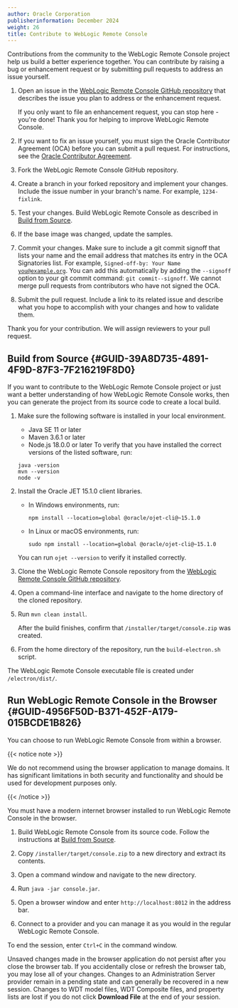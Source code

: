 ```yaml
---
author: Oracle Corporation
publisherinformation: December 2024
weight: 26
title: Contribute to WebLogic Remote Console
---
```




Contributions from the community to the WebLogic Remote Console project help us build a better experience together. You can contribute by raising a bug or enhancement request or by submitting pull requests to address an issue yourself.

1.  Open an issue in the [WebLogic Remote Console GitHub repository](https://github.com/oracle/weblogic-remote-console) that describes the issue you plan to address or the enhancement request.

    If you only want to file an enhancement request, you can stop here - you're done! Thank you for helping to improve WebLogic Remote Console.

2.  If you want to fix an issue yourself, you must sign the Oracle Contributor Agreement (OCA) before you can submit a pull request. For instructions, see the [Oracle Contributor Agreement](https://oca.opensource.oracle.com/).

3.  Fork the WebLogic Remote Console GitHub repository.

4.  Create a branch in your forked repository and implement your changes. Include the issue number in your branch's name. For example, <code>1234-fixlink</code>.

5.  Test your changes. Build WebLogic Remote Console as described in [Build from Source](#GUID-39A8D735-4891-4F9D-87F3-7F216219F8D0).

6.  If the base image was changed, update the samples.

7.  Commit your changes. Make sure to include a git commit signoff that lists your name and the email address that matches its entry in the OCA Signatories list. For example, <code>Signed-off-by: Your Name you@example.org</code>. You can add this automatically by adding the <code>--signoff</code> option to your git commit command: <code>git commit--signoff</code>. We cannot merge pull requests from contributors who have not signed the OCA.

8.  Submit the pull request. Include a link to its related issue and describe what you hope to accomplish with your changes and how to validate them.


Thank you for your contribution. We will assign reviewers to your pull request.

## Build from Source {#GUID-39A8D735-4891-4F9D-87F3-7F216219F8D0}

If you want to contribute to the WebLogic Remote Console project or just want a better understanding of how WebLogic Remote Console works, then you can generate the project from its source code to create a local build.

1.  Make sure the following software is installed in your local environment.

    -   Java SE 11 or later
    -   Maven 3.6.1 or later
    -   Node.js 18.0.0 or later
    To verify that you have installed the correct versions of the listed software, run:

    ```
    java -version
    mvn --version
    node -v
    ```

2.  Install the Oracle JET 15.1.0 client libraries.

    -   In Windows environments, run:

        ```
        npm install --location=global @oracle/ojet-cli@~15.1.0
        ```

    -   In Linux or macOS environments, run:

        ```
        sudo npm install --location=global @oracle/ojet-cli@~15.1.0
        ```

    You can run <code>ojet --version</code> to verify it installed correctly.

3.  Clone the WebLogic Remote Console repository from the [WebLogic Remote Console GitHub repository](https://github.com/oracle/weblogic-remote-console).

4.  Open a command-line interface and navigate to the home directory of the cloned repository.

5.  Run <code>mvn clean install</code>.

    After the build finishes, confirm that <code>/installer/target/console.zip</code> was created.

6.  From the home directory of the repository, run the <code>build-electron.sh</code> script.


The WebLogic Remote Console executable file is created under <code>/electron/dist/</code>.

## Run WebLogic Remote Console in the Browser {#GUID-4956F50D-B371-452F-A179-015BCDE1B826}

You can choose to run WebLogic Remote Console from within a browser.

{{< notice note >}}

 We do not recommend using the browser application to manage domains. It has significant limitations in both security and functionality and should be used for development purposes only.

{{< /notice >}}


You must have a modern internet browser installed to run WebLogic Remote Console in the browser.

1.  Build WebLogic Remote Console from its source code. Follow the instructions at [Build from Source](#GUID-39A8D735-4891-4F9D-87F3-7F216219F8D0).

2.  Copy <code>/installer/target/console.zip</code> to a new directory and extract its contents.

3.  Open a command window and navigate to the new directory.

4.  Run <code>java -jar console.jar</code>.

5.  Open a browser window and enter <code>http://localhost:8012</code> in the address bar.

6.  Connect to a provider and you can manage it as you would in the regular WebLogic Remote Console.


To end the session, enter <code>Ctrl+C</code> in the command window.

Unsaved changes made in the browser application do not persist after you close the browser tab. If you accidentally close or refresh the browser tab, you may lose all of your changes. Changes to an Administration Server provider remain in a pending state and can generally be recovered in a new session. Changes to WDT model files, WDT Composite files, and property lists are lost if you do not click **Download File** at the end of your session.

